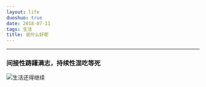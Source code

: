 ```yaml
---
layout: life
duoshuo: true
date: 2018-07-11
tags: 生活
title: 说什么好呢
---
```


******

### 间接性踌躇满志，持续性混吃等死
![生活还得继续](/life/2018/img/2018-07-11.jpg)